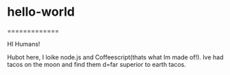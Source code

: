 # hello-world
=============

HI Humans!

Hubot here, I loike node.js and Coffeescript(thats what Im made of!).
Ive had tacos on the moon and find them d=far superior to earth tacos.
